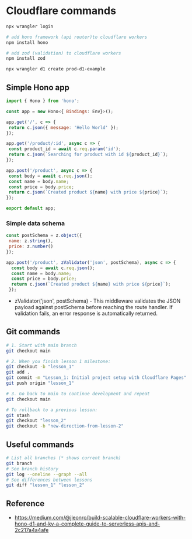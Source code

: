 # Cloudflare commands
```bash
npx wrangler login

# add hono framework (api router)to cloudflare workers
npm install hono

# add zod (validation) to cloudflare workers
npm install zod

npx wrangler d1 create prod-d1-example
```

## Simple Hono app
```javascript
import { Hono } from 'hono';

const app = new Hono<{ Bindings: Env}>();

app.get('/', c => {
 return c.json({ message: 'Hello World' });
});

app.get('/product/:id', async c => {
 const product_id = await c.req.param('id');
 return c.json(`Searching for product with id ${product_id}`);
});

app.post('/product', async c => {
 const body = await c.req.json();
 const name = body.name;
 const price = body.price;
 return c.json(`Created product ${name} with price ${price}`);
});

export default app;
```

### Simple data schema

```javascript
const postSchema = z.object({
 name: z.string(),
 price: z.number()
});

app.post('/product', zValidator('json', postSchema), async c => {
  const body = await c.req.json();
  const name = body.name;
  const price = body.price;
  return c.json(`Created product ${name} with price ${price}`);
 });
```
* zValidator('json', postSchema) - This middleware validates the JSON payload against postSchema before reaching the route handler. If validation fails, an error response is automatically returned.



## Git commands
```bash
# 1. Start with main branch
git checkout main

# 2. When you finish lesson 1 milestone:
git checkout -b "lesson_1"
git add .
git commit -m "Lesson_1: Initial project setup with Cloudflare Pages"
git push origin "lesson_1"

# 3. Go back to main to continue development and repeat
git checkout main

# To rollback to a previous lesson:
git stash
git checkout "lesson_2"
git checkout -b "new-direction-from-lesson-2"

```

## Useful commands

```bash
# List all branches (* shows current branch)
git branch
# See branch history
git log --oneline --graph --all
# See differences between lessons
git diff "lesson_1" "lesson_2"

```

## Reference
* https://medium.com/@jleonro/build-scalable-cloudflare-workers-with-hono-d1-and-kv-a-complete-guide-to-serverless-apis-and-2c217a4a4afe